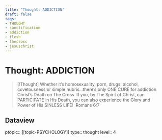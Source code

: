 ```yaml
---
title: "Thought: ADDICTION"
draft: false
tags:
- THOUGHT
- sanctification
- addiction
- flesh
- thecross
- jesuschrist
---
```

# Thought: ADDICTION
> [!Thought]
> Whether it’s homosexuality, porn, drugs, alcohol, covetousness or simple hubris…there’s only ONE CURE for addiction: Christ’s Death on The Cross. 
> If you, by The Spirit of Christ, can PARTICIPATE in His Death, you can also experience the Glory and Power of His SINLESS LIFE! 
> Romans 6:7

## Dataview
ptopic:: [[topic-PSYCHOLOGY]]
type:: thought
level:: 4
